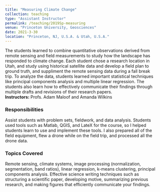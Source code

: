 ```yaml
---
title: "Measuring Climate Change"
collection: teaching
type: "Assistant Instructor"
permalink: /teaching/2019Sp-measuring
venue: "Princeton University, Geosciences"
date: 2021-3-30
location: "Princeton, NJ, U.S.A. & Utah, U.S.A."
---
```


The students learned to combine quantitative observations derived from remote sensing and field measurements to study how the landscape has responded to climate change. Each student chose a research location in Utah, and study using historical satellite data and develop a field plan to ground truth, and suppliment the remote sensing data during a fall break trip. To analyze the data, students learned important statistical techniques like principal components analysis and multiple linear regression. The students also learn how to effectively communicate their findings through multiple drafts and revisions of their research papers. <br><b>Instructors:</b> Profs. Adam Maloof and Amanda Wilkins

### Responsibilities
Assist students with problem sets, fieldwork, and data analysis. Students used tools such as Matlab, QGIS, and LateX for the course, so I helped students learn to use and implement these tools. I also prepared all of the field equipment, flew a drone while on the field trip, and processed all the drone data. 

### Topics Covered
Remote sensing, climate systems, image processing (normalization, segmentation, band ratios), linear regression, k-means clustering, principal components analysis. Effective science writing techniques such as structuring a scientific paper, developing motive, summarizing previous research, and making figures that efficiently communicate your findings. 